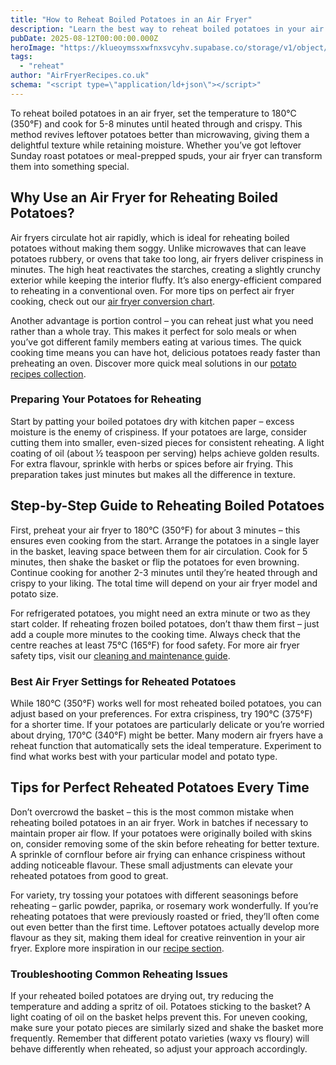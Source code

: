 ```yaml
---
title: "How to Reheat Boiled Potatoes in an Air Fryer"
description: "Learn the best way to reheat boiled potatoes in your air fryer for crispy edges and fluffy centres. Perfect temperature, timing, and tips to avoid drying them out."
pubDate: 2025-08-12T00:00:00.000Z
heroImage: "https://klueoymssxwfnxsvcyhv.supabase.co/storage/v1/object/public/md/how-to-reheat-boiled-potatoes-in-air-fryer-a2d4c80a.png"
tags:
  - "reheat"
author: "AirFryerRecipes.co.uk"
schema: "<script type=\"application/ld+json\"></script>"
---
```


<p>To reheat boiled potatoes in an air fryer, set the temperature to 180°C (350°F) and cook for 5-8 minutes until heated through and crispy. This method revives leftover potatoes better than microwaving, giving them a delightful texture while retaining moisture. Whether you’ve got leftover Sunday roast potatoes or meal-prepped spuds, your air fryer can transform them into something special.</p>

<h2>Why Use an Air Fryer for Reheating Boiled Potatoes?</h2>
<p>Air fryers circulate hot air rapidly, which is ideal for reheating boiled potatoes without making them soggy. Unlike microwaves that can leave potatoes rubbery, or ovens that take too long, air fryers deliver crispiness in minutes. The high heat reactivates the starches, creating a slightly crunchy exterior while keeping the interior fluffy. It’s also energy-efficient compared to reheating in a conventional oven. For more tips on perfect air fryer cooking, check out our <a href=https://www.airfryerrecipe.co.uk/air-fryer-conversion-chart>air fryer conversion chart</a>.</p>

<p>Another advantage is portion control – you can reheat just what you need rather than a whole tray. This makes it perfect for solo meals or when you’ve got different family members eating at various times. The quick cooking time means you can have hot, delicious potatoes ready faster than preheating an oven. Discover more quick meal solutions in our <a href=https://www.airfryerrecipe.co.uk/recipe-category/potatoes>potato recipes collection</a>.</p>

<h3>Preparing Your Potatoes for Reheating</h3>
<p>Start by patting your boiled potatoes dry with kitchen paper – excess moisture is the enemy of crispiness. If your potatoes are large, consider cutting them into smaller, even-sized pieces for consistent reheating. A light coating of oil (about ½ teaspoon per serving) helps achieve golden results. For extra flavour, sprinkle with herbs or spices before air frying. This preparation takes just minutes but makes all the difference in texture.</p>

<h2>Step-by-Step Guide to Reheating Boiled Potatoes</h2>
<p>First, preheat your air fryer to 180°C (350°F) for about 3 minutes – this ensures even cooking from the start. Arrange the potatoes in a single layer in the basket, leaving space between them for air circulation. Cook for 5 minutes, then shake the basket or flip the potatoes for even browning. Continue cooking for another 2-3 minutes until they’re heated through and crispy to your liking. The total time will depend on your air fryer model and potato size.</p>

<p>For refrigerated potatoes, you might need an extra minute or two as they start colder. If reheating frozen boiled potatoes, don’t thaw them first – just add a couple more minutes to the cooking time. Always check that the centre reaches at least 75°C (165°F) for food safety. For more air fryer safety tips, visit our <a href=https://www.airfryerrecipe.co.uk/air-fryer-cleaner>cleaning and maintenance guide</a>.</p>

<h3>Best Air Fryer Settings for Reheated Potatoes</h3>
<p>While 180°C (350°F) works well for most reheated boiled potatoes, you can adjust based on your preferences. For extra crispiness, try 190°C (375°F) for a shorter time. If your potatoes are particularly delicate or you’re worried about drying, 170°C (340°F) might be better. Many modern air fryers have a reheat function that automatically sets the ideal temperature. Experiment to find what works best with your particular model and potato type.</p>

<h2>Tips for Perfect Reheated Potatoes Every Time</h2>
<p>Don’t overcrowd the basket – this is the most common mistake when reheating boiled potatoes in an air fryer. Work in batches if necessary to maintain proper air flow. If your potatoes were originally boiled with skins on, consider removing some of the skin before reheating for better texture. A sprinkle of cornflour before air frying can enhance crispiness without adding noticeable flavour. These small adjustments can elevate your reheated potatoes from good to great.</p>

<p>For variety, try tossing your potatoes with different seasonings before reheating – garlic powder, paprika, or rosemary work wonderfully. If you’re reheating potatoes that were previously roasted or fried, they’ll often come out even better than the first time. Leftover potatoes actually develop more flavour as they sit, making them ideal for creative reinvention in your air fryer. Explore more inspiration in our <a href=https://www.airfryerrecipe.co.uk/recipes>recipe section</a>.</p>

<h3>Troubleshooting Common Reheating Issues</h3>
<p>If your reheated boiled potatoes are drying out, try reducing the temperature and adding a spritz of oil. Potatoes sticking to the basket? A light coating of oil on the basket helps prevent this. For uneven cooking, make sure your potato pieces are similarly sized and shake the basket more frequently. Remember that different potato varieties (waxy vs floury) will behave differently when reheated, so adjust your approach accordingly.</p>